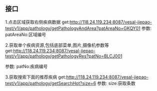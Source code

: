 ## 接口
1.点击区域获取右侧疾病数据
get:http://118.24.119.234:8087/vesal-jiepao-test/v1/app/pathology/getPathologyAndArea?patAreaNo=GKQY01
参数:
 patAreaNo:区域编号


2.获取单个疾病资源,包括底部菜单,图片,摄像机参数等
get:http://118.24.119.234:8087/vesal-jiepao-test/v1/app/pathology/getPathologyRes?patNo=BLCJ001

参数:
 patNo:疾病编号

3.获取搜索下面的推荐疾病
get:http://118.24.119.234:8087/vesal-jiepao-test/v1/app/pathology/getSearchHot?size=6
参数:
size:获取条数